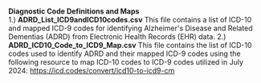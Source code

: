 <br/>**Diagnostic Code Definitions and Maps**<br/> 
1.) **ADRD_List_ICD9andICD10codes.csv** This file contains a list of ICD-10 and mapped ICD-9 codes for identifying Alzheimer's Disease and Related Dementias (ADRD) from Electronic Health Records (EHR) data.
2.) **ADRD_ICD10_Code_to_ICD9_Map.csv** This file contains the list of ICD-10 codes used to identify ADRD and their mapped ICD-9 codes using the following resource to map ICD-10 codes to ICD-9 codes utilized in July 2024: https://icd.codes/convert/icd10-to-icd9-cm
